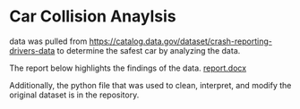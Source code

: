# Car Collision Anaylsis
data was pulled from https://catalog.data.gov/dataset/crash-reporting-drivers-data to determine the safest car by analyzing the data.

The report below highlights the findings of the data.
[report.docx](https://github.com/user-attachments/files/17008417/report.docx)


Additionally, the python file that was used to clean, interpret, and modify the original dataset is in the repository.

